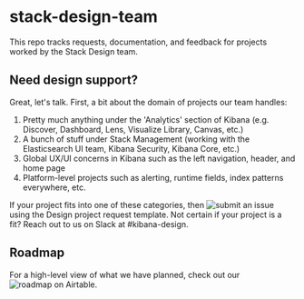 # stack-design-team

This repo tracks requests, documentation, and feedback for projects worked by the Stack Design team.

## Need design support?
Great, let's talk. First, a bit about the domain of projects our team handles:
1. Pretty much anything under the 'Analytics' section of Kibana (e.g. Discover, Dashboard, Lens, Visualize Library, Canvas, etc.)
2. A bunch of stuff under Stack Management (working with the Elasticsearch UI team, Kibana Security, Kibana Core, etc.)
3. Global UX/UI concerns in Kibana such as the left navigation, header, and home page
4. Platform-level projects such as alerting, runtime fields, index patterns everywhere, etc.

If your project fits into one of these categories, then ![submit an issue](https://github.com/elastic/stack-design-team/issues/new/choose) using the Design project request template. Not certain if your project is a fit? Reach out to us on Slack at #kibana-design. 

## Roadmap
For a high-level view of what we have planned, check out our ![roadmap on Airtable](https://ela.st/kd-roadmap).

